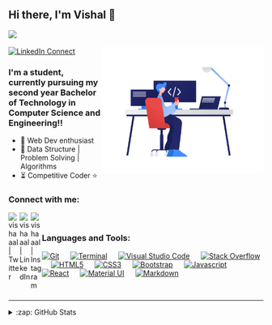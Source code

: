 ## Hi there, I'm Vishal 👋
![](https://komarev.com/ghpvc/?username=vishaaal&color=blueviolet)

[![LinkedIn Connect](https://img.shields.io/badge/LinkedIn-Connect-blue?style=for-the-badge&logo=linkedin)](https://www.linkedin.com/in/vishal-kumar-08a25318b/)
<img src="https://raw.githubusercontent.com/jashnimje/jashnimje/master/image1.png" height="250px" width="320px" alt="illustration" align="right">
### I'm a student, currently pursuing my second year Bachelor of Technology in Computer Science and Engineering!!

- 🔭 Web Dev enthusiast
- 🌱 Data Structure | Problem Solving | Algorithms
- ⏳ Competitive Coder ⭐

### Connect with me:

[<img align="left" alt="vishaaal | Twitter" width="22px" src="https://cdn.jsdelivr.net/npm/simple-icons@v3/icons/twitter.svg" />][twitter]
[<img align="left" alt="vishaaal | LinkedIn" width="22px" src="https://cdn.jsdelivr.net/npm/simple-icons@v3/icons/linkedin.svg" />][linkedin]
[<img align="left" alt="vishaaal | Instagram" width="22px" src="https://cdn.jsdelivr.net/npm/simple-icons@v3/icons/instagram.svg" />][instagram]

<br />

### Languages and Tools:

<p>
    <a href="https://git-scm.com/"><img alt="Git" src="https://img.shields.io/badge/Git-F05032?style=for-the-badge&logo=git&logoColor=white"></a>
  &emsp;
    <a href="https://docs.microsoft.com/en-us/windows/terminal/"><img alt="Terminal" src="https://img.shields.io/badge/windows%20terminal-4D4D4D?style=for-the-badge&logo=windows%20terminal&logoColor=white"></a>
     &emsp;
    <a href="#"><img alt="Visual Studio Code" src="https://img.shields.io/badge/Visual_Studio_Code-0078D4?style=for-the-badge&logo=visual%20studio%20code&logoColor=white"></a>
  &emsp;
    <a href="https://stackoverflow.com/"><img alt="Stack Overflow" src="https://img.shields.io/badge/Stack_Overflow-FE7A16?style=for-the-badge&logo=stack-overflow&logoColor=white"></a>
&emsp;
    <a href="https://developer.mozilla.org/en-US/docs/Web/HTML"><img alt="HTML5" src="https://img.shields.io/badge/HTML5-E34F26?style=for-the-badge&logo=html5&logoColor=white"></a>
    &emsp;
    <a href="https://developer.mozilla.org/en-US/docs/Web/CSS" target="_blank"><img alt="CSS3" src="https://img.shields.io/badge/CSS3-1572B6?style=for-the-badge&logo=css3&logoColor=white"></a>
     &emsp;
    <a href="https://getbootstrap.com/" target="_blank"><img alt="Bootstrap" src="https://img.shields.io/badge/Bootstrap-563D7C?style=for-the-badge&logo=bootstrap&logoColor=white"></a>
     &emsp;
    <a href="https://www.javascript.com/" target="_blank"><img alt="Javascript" src="https://img.shields.io/badge/JavaScript-323330?style=for-the-badge&logo=javascript&logoColor=F7DF1E"></a>
     &emsp;
    <a href="https://reactjs.org/"><img alt="React" src="https://img.shields.io/badge/React-20232A?style=for-the-badge&logo=react&logoColor=61DAFB"></a>
     &emsp; 
    <a href="https://mui.com/"><img alt="Material UI" src="https://img.shields.io/badge/Material%20UI-007FFF?style=for-the-badge&logo=mui&logoColor=white"></a>
     &emsp;
    <a href="https://www.markdownguide.org/"><img alt="Markdown" src="https://img.shields.io/badge/Markdown-000000?style=for-the-badge&logo=markdown&logoColor=white"></a>
     &emsp;
    
    
</p>

<br />

---

<details>
  <summary>:zap: GitHub Stats</summary>
  <img src="https://i.pinimg.com/originals/84/e8/47/84e84792bd2f7489443c4bdbc20e182c.png" height="200px" width="200px" alt="illustration" align="left">
  <p align="center"><img align="center" src="https://github-readme-stats.vercel.app/api?username=vishaaal&show_icons=true&theme=tokyonight"> 
<img src="https://i.pinimg.com/originals/7b/7e/07/7b7e0712e9c23914f938ec7f51cd0951.png" height="200px" width="200px" alt="illustration" align="right">
  <p align="center">
    <img align="center" src="https://github-readme-streak-stats.herokuapp.com/?user=vishaaal&theme=radical"> 
   <p align="center">
     <img align="center" src="https://activity-graph.herokuapp.com/graph?username=vishaaal"> 
  <p align="center">
  <img  src="https://i.pinimg.com/originals/e4/26/70/e426702edf874b181aced1e2fa5c6cde.gif" height="248px" width="480px" alt="illustration" style="border-radius:5%" align="right">
  </p>
<p align="center"><img align="center" src="https://github-readme-stats.vercel.app/api/top-langs/?username=vishaaal">  



</details>

[twitter]: https://twitter.com/VishalK46153149
[instagram]: https://www.instagram.com/vishal.zzz/
[linkedin]: https://www.linkedin.com/in/vishal-kumar-08a25318b/

